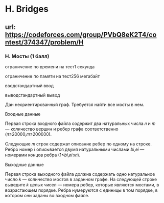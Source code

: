# H. Bridges

## url: https://codeforces.com/group/PVbQ8eK2T4/contest/374347/problem/H

### H. Мосты (1 балл)

ограничение по времени на тест1 секунда

ограничение по памяти на тест256 мегабайт

вводстандартный ввод

выводстандартный вывод

Дан неориентированный граф. Требуется найти все мосты в нем.


Входные данные

Первая строка входного файла содержит два натуральных числа 𝑛 и 𝑚 — количество вершин и ребер графа соответственно (𝑛≤20000,𝑚≤200000).


Следующие 𝑚 строк содержат описание ребер по одному на строке. Ребро номер 𝑖 описывается двумя натуральными числами 𝑏𝑖,𝑒𝑖 — номерами концов ребра (1≤𝑏𝑖,𝑒𝑖≤𝑛).


Выходные данные

Первая строка выходного файла должна содержать одно натуральное число 𝑘 — количество мостов в заданном графе. На следующей строке выведите 𝑘 целых чисел — номера ребер, которые являются мостами, в возрастающем порядке. Ребра нумеруются с единицы в том порядке, в котором они заданы во входном файле.


